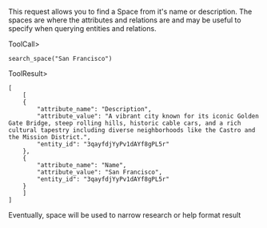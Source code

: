 This request allows you to find a Space from it's name or description. The spaces are where the attributes and relations are and may be useful to specify when querying entities and relations.

ToolCall>
```
search_space("San Francisco")
```

ToolResult>
```
[
    [
    {
        "attribute_name": "Description",
        "attribute_value": "A vibrant city known for its iconic Golden Gate Bridge, steep rolling hills, historic cable cars, and a rich cultural tapestry including diverse neighborhoods like the Castro and the Mission District.",
        "entity_id": "3qayfdjYyPv1dAYf8gPL5r"
    },
    {
        "attribute_name": "Name",
        "attribute_value": "San Francisco",
        "entity_id": "3qayfdjYyPv1dAYf8gPL5r"
    }
    ]
]
```

Eventually, space will be used to narrow research or help format result

